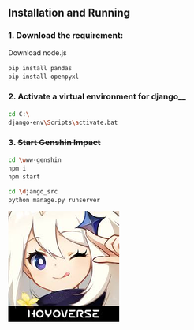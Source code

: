 ## Installation and Running  
### 1. Download the requirement:
Download node.js  
```bash
pip install pandas  
pip install openpyxl
```  
### 2. Activate a virtual environment for django__  
```bash
cd C:\
django-env\Scripts\activate.bat   
```
### 3. ~~Start Genshin Impact~~
```bash
cd \www-genshin
npm i
npm start
```
```bash
cd \django_src
python manage.py runserver   
```
![Image text](https://github.com/OctSakura/TM1118/blob/main/%E5%8E%9F%E7%A5%9E.jpeg)
